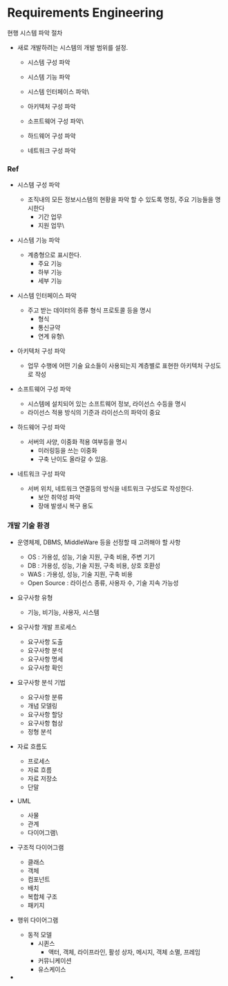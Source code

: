 # Requirements Engineering

현행 시스템 파악 절차

* 새로 개발하려는 시스템의 개발 범위를 설정.&#x20;
  * 시스템 구성 파악
  * 시스템 기능 파악
  * 시스템 인터페이스 파악\

  * 아키텍처 구성 파악
  * 소프트웨어 구성 파악\

  * 하드웨어 구성 파악
  * 네트워크 구성 파악

### Ref

* 시스템 구성 파악
  * 조직내의 모든 정보시스템의 현황을 파악 할 수 있도록 명칭, 주요 기능들을 명시한다
    * 기간 업무
    * 지원 업무\

* 시스템 기능 파악
  * 계층형으로 표시한다.
    * 주요 기능
    * 하부 기능
    * 세부 기능
* 시스템 인터페이스 파악
  * 주고 받는 데이터의 종류 형식 프로토콜 등을 명시
    * 형식
    * 통신규약
    * 연계 유형\

* 아키텍처 구성 파악
  * 업무 수행에 어떤 기술 요소들이 사용되는지 계층별로 표현한 아키텍처 구성도로 작성
* 소프트웨어 구성 파악
  * 시스템에 설치되어 있는 소프트웨어 정보, 라이선스 수등을 명시
  * 라이선스 적용 방식의 기준과 라이선스의 파악이 중요
* 하드웨어 구성 파악
  * 서버의 사양, 이중화 적용 여부등을 명시&#x20;
    * 미러링등을 쓰는 이중화
    * 구축 난이도 올라갈 수 있음.
* 네트워크 구성 파악
  * 서버 위치, 네트워크 연결등의 방식을 네트워크 구성도로 작성한다.
    * 보안 취약성 파악
    * 장애 발생시 복구 용도



### 개발 기술 환경

* 운영체제, DBMS, MiddleWare 등을 선정할 때 고려해야 할 사항
  * OS : 가용성, 성능, 기술 지원, 구축 비용, 주변 기기
  * DB : 가용성, 성능, 기술 지원, 구축 비용, 상호 호환성
  * WAS : 가용성, 성능, 기술 지원, 구축 비용
  * Open Source : 라이선스 종류, 사용자 수, 기술 지속 가능성
* 요구사항 유형
  * 기능, 비기능, 사용자, 시스템
* 요구사항 개발 프로세스
  * 요구사항 도출
  * 요구사항 분석
  * 요구사항 명세
  * 요구사항 확인
* 요구사항 분석 기법
  * 요구사항 분류
  * 개념 모델링
  * 요구사항 할당
  * 요구사항 협상
  * 정형 분석
*   자료 흐름도

    * 프로세스
    * 자료 흐름
    * 자료 저장소
    * 단말


* UML
  * 사물
  * 관계
  * 다이어그램\

* 구조적 다이어그램
  * 클래스
  * 객체
  * 컴포넌트
  * 배치
  * 복합체 구조
  * 패키지
* 행위 다이어그램
  * 동적 모델
    * 시퀸스
      * 액터, 객체, 라이프라인, 활성 상자, 메시지, 객체 소멸, 프레임
    * 커뮤니케이션
    * 유스케이스
*





